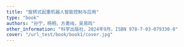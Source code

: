 ```yaml
---
title: "旋转式起重机器人智能控制与应用"
type: "book"
authors: "孙宁，杨桐，方勇纯，吴易鸣"
other_information: "科学出版社，2024年9月，ISBN 978-7-03-079330-0"
cover: "/url_test/book/book1/cover.jpg"
---
```

